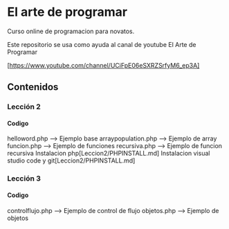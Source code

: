 # El arte de programar
Curso online de programacion para novatos.

Este repositorio se usa como ayuda al canal de youtube El Arte de Programar

[https://www.youtube.com/channel/UCiFpE06eSXRZSrfyM6_ep3A]
## Contenidos

### Lección 2

#### Codigo
helloword.php --> Ejemplo base
arraypopulation.php --> Ejemplo de array
funcion.php --> Ejemplo de funciones
recursiva.php --> Ejemplo de funcion recursiva
Instalacion php[Leccion2/PHPINSTALL.md]
Instalacion visual studio code y git[Leccion2/PHPINSTALL.md]

### Lección 3
#### Codigo
controlflujo.php --> Ejemplo de control de flujo
objetos.php --> Ejemplo de objetos
